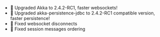 * :rocket: Upgraded Akka to 2.4.2-RC1, faster websockets!
* :rocket: Upgraded akka-persistence-jdbc to 2.4.2-RC1 compatible version, faster persistence!
* :bug: Fixed websocket disconnects
* :bug: Fixed session messages ordering